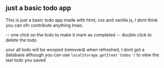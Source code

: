 ## just a basic todo app

This is just a basic todo app made with html, css and vanilla js, I dont think you can ofc contribute anything lmao.

-- one click on the todo to make it mark as completed
-- double click to delete the todo

your all todo will be wooped (removed) when refreshed, I dont got a database
although you can use ``` localStorage.getItem('todos') ``` to view the last todo you saved

